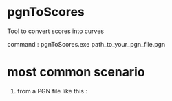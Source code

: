 # pgnToScores
Tool to convert scores into curves<p>

command : pgnToScores.exe path_to_your_pgn_file.pgn<p>

# most common scenario
1) from a PGN file like this :<br>
[]()
